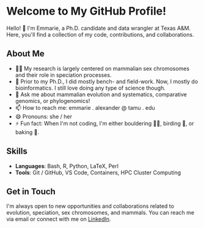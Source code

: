 # Welcome to My GitHub Profile!

Hello! 👋 I'm Emmarie, a Ph.D. candidate and data wrangler at Texas A&M. Here, you'll find a collection of my code, contributions, and collaborations.

## About Me

- 👩‍🔬 My research is largely centered on mammalian sex chromosomes and their role in speciation processes.
- 🧬 Prior to my Ph.D., I did mostly bench- and field-work. Now, I mostly do bioinformatics. I still love doing any type of science though.
- 💬 Ask me about mammalian evolution and systematics, comparative genomics, or phylogenomics!
- 📫 How to reach me: emmarie . alexander @ tamu . edu
- 😄 Pronouns: she / her
- ⚡ Fun fact: When I'm not coding, I'm either bouldering 🧗‍♀️, birding 🦉, or baking 🍪. 

## Skills

- **Languages**: Bash, R, Python, LaTeX, Perl
- **Tools**: Git / GitHub, VS Code, Containers, HPC Cluster Computing

## Get in Touch

I'm always open to new opportunities and collaborations related to evolution, speciation, sex chromosomes, and mammals. You can reach me via email or connect with me on [LinkedIn](https://www.linkedin.com/in/emmarie-alexander).
